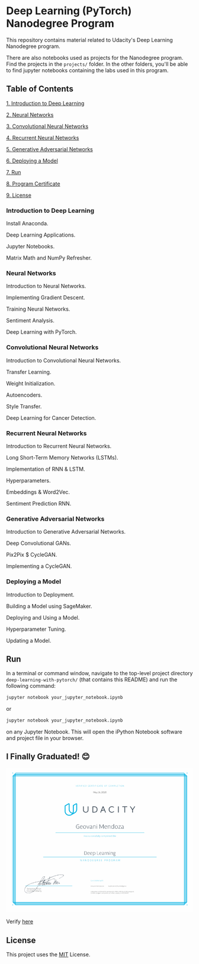# Deep Learning (PyTorch) Nanodegree Program

This repository contains material related to Udacity's Deep Learning Nanodegree program.

There are also notebooks used as projects for the Nanodegree program. Find the projects in the ```projects/``` folder. In the other folders, you'll be able to find jupyter notebooks containing the labs used in this program.

## Table of Contents

[1. Introduction to Deep Learning](#introdl)

[2. Neural Networks](#nns)

[3. Convolutional Neural Networks](#cnns)

[4. Recurrent Neural Networks](#rnns)

[5. Generative Adversarial Networks](#gans)

[6. Deploying a Model](#deploy)

[7. Run](#run)

[8. Program Certificate](#pcertificate)

[9. License](#license)


<a name="introdl"/>

### Introduction to Deep Learning

Install Anaconda.

Deep Learning Applications.

Jupyter Notebooks.

Matrix Math and NumPy Refresher.


<a name="nns"/>

### Neural Networks

Introduction to Neural Networks.

Implementing Gradient Descent.

Training Neural Networks.

Sentiment Analysis.

Deep Learning with PyTorch.


<a name="cnns"/>

### Convolutional Neural Networks

Introduction to Convolutional Neural Networks.

Transfer Learning.

Weight Initialization.

Autoencoders.

Style Transfer.

Deep Learning for Cancer Detection.


<a name="rnns"/>

### Recurrent Neural Networks

Introduction to Recurrent Neural Networks.

Long Short-Term Memory Networks (LSTMs).

Implementation of RNN & LSTM.

Hyperparameters.

Embeddings & Word2Vec.

Sentiment Prediction RNN.


<a name="gans"/>

### Generative Adversarial Networks

Introduction to Generative Adversarial Networks.

Deep Convolutional GANs.

Pix2Pix $ CycleGAN.

Implementing a CycleGAN.


<a name="deploy"/>

### Deploying a Model

Introduction to Deployment.

Building a Model using SageMaker.

Deploying and Using a Model.

Hyperparameter Tuning.

Updating a Model.


<a name="run"/>

## Run
In a terminal or command window, navigate to the top-level project directory `deep-learning-with-pytorch/` (that contains this README) and run the following command:

```bash
jupyter notebook your_jupyter_notebook.ipynb
```

or
```bash
jupyter notebook your_jupyter_notebook.ipynb
```

on any Jupyter Notebook.
This will open the iPython Notebook software and project file in your browser.


<a name="pcertificate"/>

## I Finally Graduated! :blush:

![](assets/deep-learning.jpg)

Verify [here](https://confirm.udacity.com/D2TM3ES)


<a name="license"/>

## License
This project uses the [MIT](https://choosealicense.com/licenses/mit/) License.